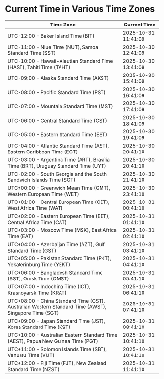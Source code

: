 # Current Time in Various Time Zones

| Time Zone | Current Time |
|-----------|--------------|
| UTC-12:00 - Baker Island Time (BIT) | 2025-10-31 11:41:09 |
| UTC-11:00 - Niue Time (NUT), Samoa Standard Time (SST) | 2025-10-30 12:41:09 |
| UTC-10:00 - Hawaii-Aleutian Standard Time (HAST), Tahiti Time (TAHT) | 2025-10-30 13:41:09 |
| UTC-09:00 - Alaska Standard Time (AKST) | 2025-10-30 15:41:09 |
| UTC-08:00 - Pacific Standard Time (PST) | 2025-10-30 16:41:09 |
| UTC-07:00 - Mountain Standard Time (MST) | 2025-10-30 17:41:09 |
| UTC-06:00 - Central Standard Time (CST) | 2025-10-30 18:41:09 |
| UTC-05:00 - Eastern Standard Time (EST) | 2025-10-30 19:41:09 |
| UTC-04:00 - Atlantic Standard Time (AST), Eastern Caribbean Time (ECT) | 2025-10-30 20:41:10 |
| UTC-03:00 - Argentina Time (ART), Brasília Time (BRT), Uruguay Standard Time (UYT) | 2025-10-30 20:41:10 |
| UTC-02:00 - South Georgia and the South Sandwich Islands Time (SGT) | 2025-10-30 21:41:10 |
| UTC±00:00 - Greenwich Mean Time (GMT), Western European Time (WET) | 2025-10-30 23:41:10 |
| UTC+01:00 - Central European Time (CET), West Africa Time (WAT) | 2025-10-31 00:41:10 |
| UTC+02:00 - Eastern European Time (EET), Central Africa Time (CAT) | 2025-10-31 01:41:10 |
| UTC+03:00 - Moscow Time (MSK), East Africa Time (EAT) | 2025-10-31 02:41:10 |
| UTC+04:00 - Azerbaijan Time (AZT), Gulf Standard Time (GST) | 2025-10-31 03:41:10 |
| UTC+05:00 - Pakistan Standard Time (PKT), Yekaterinburg Time (YEKT) | 2025-10-31 04:41:10 |
| UTC+06:00 - Bangladesh Standard Time (BST), Omsk Time (OMST) | 2025-10-31 05:41:10 |
| UTC+07:00 - Indochina Time (ICT), Krasnoyarsk Time (KRAT) | 2025-10-31 06:41:10 |
| UTC+08:00 - China Standard Time (CST), Australian Western Standard Time (AWST), Singapore Time (SGT) | 2025-10-31 07:41:10 |
| UTC+09:00 - Japan Standard Time (JST), Korea Standard Time (KST) | 2025-10-31 08:41:10 |
| UTC+10:00 - Australian Eastern Standard Time (AEST), Papua New Guinea Time (PGT) | 2025-10-31 10:41:10 |
| UTC+11:00 - Solomon Islands Time (SBT), Vanuatu Time (VUT) | 2025-10-31 10:41:10 |
| UTC+12:00 - Fiji Time (FJT), New Zealand Standard Time (NZST) | 2025-10-31 11:41:10 |
